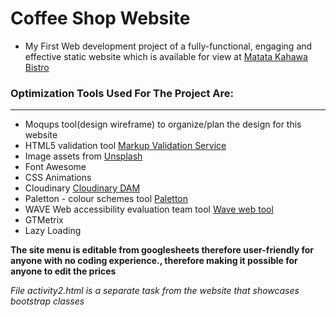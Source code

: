 # Coffee Shop Website
* My First Web development project of a fully-functional, engaging and effective static website which is available for view at [Matata Kahawa Bistro](https://nsm722.github.io/Coffee_Shop_Website/Home.html "Matata Kahawa Bistro")

### Optimization Tools Used For The Project Are:
___
* Moqups tool(design wireframe) to organize/plan the design for this website
* HTML5 validation tool [Markup Validation Service](https://validator.w3.org/ "W3C Markup Validation Service")
* Image assets from [Unsplash](https://unsplash.com/ "Unsplash - The internet’s source of freely-usable images")
* Font Awesome
* CSS Animations
* Cloudinary [Cloudinary DAM](https://cloudinary.com/ "Optimizing and delivering content via CDN")
* Paletton - colour schemes tool [Paletton]("http://paletton.com/")
* WAVE Web accessibility evaluation team tool [Wave web tool](https://wave.webaim.org/)
* GTMetrix
* Lazy Loading

**The site menu is editable from googlesheets therefore user-friendly for anyone with no coding experience., therefore making it possible for anyone to edit the prices**





















*File activity2.html is a separate task from the website that showcases bootstrap classes*
